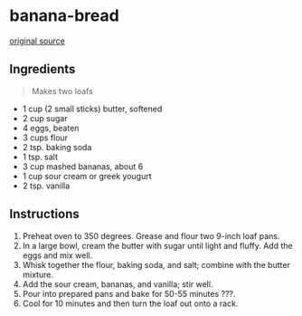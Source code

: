 # banana-bread

[original source](https://reluctantentertainer.com/sour-cream-banana-bread/)

## Ingredients

> Makes two loafs

- 1 cup (2 small sticks) butter, softened
- 2 cup sugar
- 4 eggs, beaten
- 3 cups flour
- 2 tsp. baking soda
- 1 tsp. salt
- 3 cup mashed bananas, about 6
- 1 cup sour cream or greek yougurt
- 2 tsp. vanilla

## Instructions

1. Preheat oven to 350 degrees. Grease and flour two 9-inch loaf pans.
1. In a large bowl, cream the butter with sugar until light and fluffy. Add the eggs and mix well.
1. Whisk together the flour, baking soda, and salt; combine with the butter mixture.
1. Add the sour cream, bananas, and vanilla; stir well.
1. Pour into prepared pans and bake for 50-55 minutes ???.
1. Cool for 10 minutes and then turn the loaf out onto a rack.
